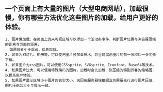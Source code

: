 ## 一个页面上有大量的图片（大型电商网站），加载很慢，你有哪些方法优化这些图片的加载，给用户更好的体验。

    1. 图片懒加载，在页面上的未可视区域可以添加一个滚动条事件，判断图片位置与浏览器顶端的距离与页面的距离，
      如果前者小于后者，优先加载。
    2. 如果为幻灯片、相册等，可以使用图片预加载技术，将当前展示图片的前一张和后一张优先下载。
    3. 如果图片为css图片，可以使用CSSsprite，SVGsprite，Iconfont、Base64等技术。
    4. 如果图片过大，可以使用特殊编码的图片，加载时会先加载一张压缩的特别厉害的缩略图，以提高用户体验。
    5. 如果图片展示区域小于图片的真实大小，则因在服务器端根据业务需要先行进行图片压缩，图片压缩后大小与展示一致。